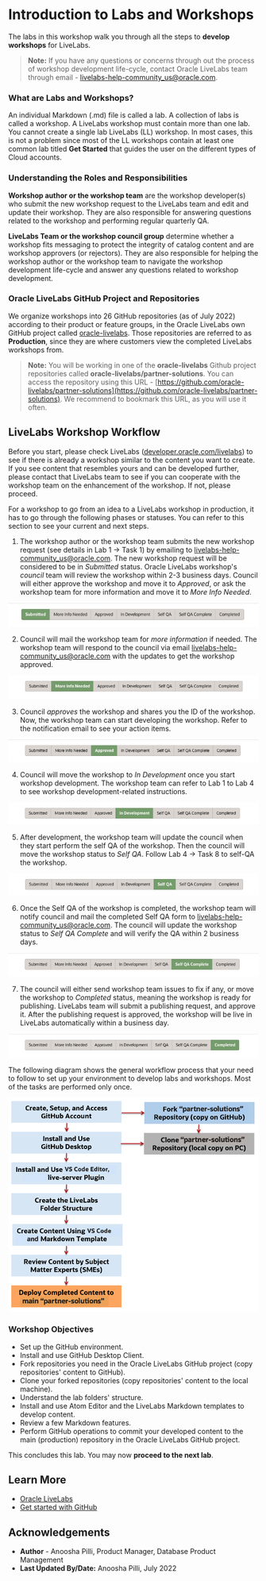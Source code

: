 # Introduction to Labs and Workshops

The labs in this workshop walk you through all the steps to **develop workshops** for LiveLabs.

> **Note:** If you have any questions or concerns through out the process of workshop development life-cycle, contact Oracle LiveLabs team through email - [livelabs-help-community_us@oracle.com](livelabs-help-community_us@oracle.com).

### **What are Labs and Workshops?**

An individual Markdown (.md) file is called a lab. A collection of labs is called a workshop. A LiveLabs workshop must contain more than one lab. You cannot create a single lab LiveLabs (LL) workshop. In most cases, this is not a problem since most of the LL workshops contain at least one common lab titled **Get Started** that guides the user on the different types of Cloud accounts.

### **Understanding the Roles and Responsibilities**

**Workshop author or the workshop team** are the workshop developer(s) who submit the new workshop request to the LiveLabs team and edit and update their workshop. They are also responsible for answering questions related to the workshop and performing regular quarterly QA.

**LiveLabs Team or the workshop council group** determine whether a workshop fits messaging to protect the integrity of catalog content and are workshop approvers (or rejectors). They are also responsible for helping the workshop author or the workshop team to navigate the workshop development life-cycle and answer any questions related to workshop development.

### **Oracle LiveLabs GitHub Project and Repositories**

We organize workshops into 26 GitHub repositories (as of July 2022) according to their product or feature groups, in the Oracle LiveLabs own GitHub project called [oracle-livelabs](https://github.com/oracle-livelabs). Those repositories are referred to as **Production**, since they are where customers view the completed LiveLabs workshops from.

> **Note:** You will be working in one of the **oracle-livelabs** Github project repositories called **oracle-livelabs/partner-solutions**. You can access the repository using this URL - [https://github.com/oracle-livelabs/partner-solutions](https://github.com/oracle-livelabs/partner-solutions). We recommend to bookmark this URL, as you will use it often.

## **LiveLabs Workshop Workflow**

Before you start, please check LiveLabs ([developer.oracle.com/livelabs](https://developer.oracle.com/livelabs)) to see if there is already a workshop similar to the content you want to create. If you see content that resembles yours and can be developed further, please contact that LiveLabs team to see if you can cooperate with the workshop team on the enhancement of the workshop. If not, please proceed.

For a workshop to go from an idea to a LiveLabs workshop in production, it has to go through the following phases or statuses. You can refer to this section to see your current and next steps.

1.  The workshop author or the workshop team submits the new workshop request (see details in Lab 1 -> Task 1) by emailing to [livelabs-help-community_us@oracle.com](livelabs-help-community_us@oracle.com). The new workshop request will be considered to be in *Submitted* status. Oracle LiveLabs workshop's *council* team will review the workshop within 2-3 business days. Council will either approve the workshop and move it to *Approved*, or ask the workshop team for more information and move it to *More Info Needed*.

   ![Submitted](./images/submitted.png " ")

2. Council will mail the workshop team for *more information* if needed. The workshop team will respond to the council via email [livelabs-help-community_us@oracle.com](livelabs-help-community_us@oracle.com) with the updates to get the workshop approved.

  ![More Info Needed](./images/more-info-needed.png " ")

3. Council *approves* the workshop and shares you the ID of the workshop. Now, the workshop team can start developing the workshop. Refer to the notification email to see your action items.

  ![Approved](./images/approved.png " ")

4. Council will move the workshop to *In Development* once you start workshop development. The workshop team can refer to Lab 1 to Lab 4 to see workshop development-related instructions.

  ![In Development](./images/in-development.png " ")

5. After development, the workshop team will update the council when they start perform the self QA of the workshop. Then the council will move the workshop status to *Self QA*. Follow Lab 4 -> Task 8 to self-QA the workshop.

  ![Self QA](./images/self-qa.png " ")

6. Once the Self QA of the workshop is completed, the workshop team will notify council and mail the completed Self QA form to [livelabs-help-community_us@oracle.com](livelabs-help-community_us@oracle.com). The council will update the workshop status to *Self QA Complete* and will verify the QA within 2 business days.

  ![Self QA Complete](./images/self-qa-complete.png " ")

7. The council will either send workshop team issues to fix if any, or move the workshop to *Completed* status, meaning the workshop is ready for publishing. LiveLabs team will submit a publishing request, and approve it. After the publishing request is approved, the workshop will be live in LiveLabs automatically within a business day.

  ![Completed](./images/completed.png " ")

The following diagram shows the general workflow process that your need to follow to set up your environment to develop labs and workshops. Most of the tasks are performed only once.

![LiveLabs workflow infographic.](./images/git-hub-workflow-flow-chart.png " ")

### Workshop Objectives

* Set up the GitHub environment.
* Install and use GitHub Desktop Client.
* Fork repositories you need in the Oracle LiveLabs GitHub project (copy repositories' content to GitHub).
* Clone your forked repositories (copy repositories' content to the local machine).
* Understand the lab folders' structure.
* Install and use Atom Editor and the LiveLabs Markdown templates to develop content.
* Review a few Markdown features.
* Perform GitHub operations to commit your developed content to the main (production) repository in the Oracle LiveLabs GitHub project.

This concludes this lab. You may now **proceed to the next lab**.

## Learn More

* [Oracle LiveLabs](https://apexapps.oracle.com/pls/apex/f?p=133:1)
* [Get started with GitHub](https://docs.github.com/en/get-started)

## Acknowledgements

* **Author** - Anoosha Pilli, Product Manager, Database Product Management
* **Last Updated By/Date:** Anoosha Pilli, July 2022

